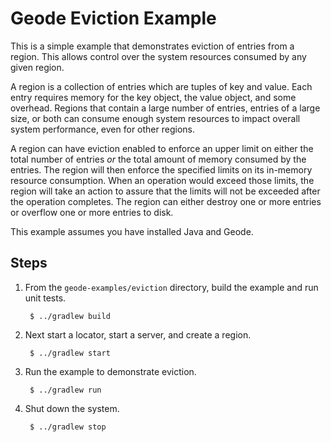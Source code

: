 <!--
Licensed to the Apache Software Foundation (ASF) under one or more
contributor license agreements.  See the NOTICE file distributed with
this work for additional information regarding copyright ownership.
The ASF licenses this file to You under the Apache License, Version 2.0
(the "License"); you may not use this file except in compliance with
the License.  You may obtain a copy of the License at

     http://www.apache.org/licenses/LICENSE-2.0

Unless required by applicable law or agreed to in writing, software
distributed under the License is distributed on an "AS IS" BASIS,
WITHOUT WARRANTIES OR CONDITIONS OF ANY KIND, either express or implied.
See the License for the specific language governing permissions and
limitations under the License.
-->

# Geode Eviction Example

This is a simple example that demonstrates eviction of entries from a region. This allows control
over the system resources consumed by any given region.

A region is a collection of entries which are tuples of key and value. Each entry requires memory
for the key object, the value object, and some overhead. Regions that contain a large number of
entries, entries of a large size, or both can consume enough system resources to impact overall
system performance, even for other regions.

A region can have eviction enabled to enforce an upper limit on either the total number of entries
_or_ the total amount of memory consumed by the entries. The region will then enforce the specified
limits on its in-memory resource consumption. When an operation would exceed those limits, the
region will take an action to assure that the limits will not be exceeded after the operation
completes. The region can either destroy one or more entries or overflow one or more entries to disk.

This example assumes you have installed Java and Geode.

## Steps

1. From the `geode-examples/eviction` directory, build the example and
   run unit tests.

        $ ../gradlew build

2. Next start a locator, start a server, and create a region.

        $ ../gradlew start

3. Run the example to demonstrate eviction.

        $ ../gradlew run

4. Shut down the system.

        $ ../gradlew stop
